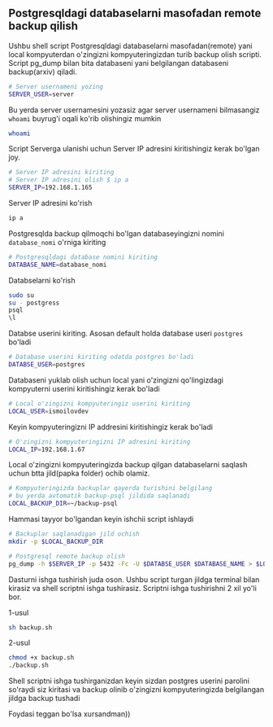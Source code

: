 ## Postgresqldagi databaselarni masofadan remote backup qilish

Ushbu shell script Postgresqldagi databaselarni masofadan(remote) yani local kompyuterdan o'zingizni kompyuteringizdan turib backup olish scripti. Script pg_dump bilan bita databaseni yani belgilangan databaseni backup(arxiv) qiladi.

```bash
# Server usernameni yozing
SERVER_USER=server
```
Bu yerda server usernamesini yozasiz agar server usernameni bilmasangiz `whoami` buyrug'i oqali ko'rib olishingiz mumkin
```bash
whoami
```
Script Serverga ulanishi uchun Server IP adresini kiritishingiz kerak bo'lgan joy.
```bash
# Server IP adresini kiriting
# Server IP adresini olish $ ip a
SERVER_IP=192.168.1.165
```
Server IP adresini ko'rish

```bash
ip a
```
Postgresqlda backup qilmoqchi bo'lgan databaseyingizni nomini `database_nomi` o'rniga kiriting
```bash
# Postgresqldagi database nomini kiriting
DATABASE_NAME=database_nomi
```

Databselarni ko'rish

```bash
sudo su
su - postgress
psql
\l
```
Databse userini kiriting. Asosan default holda database useri `postgres` bo'ladi

```bash
# Database userini kiriting odatda postgres bo'ladi
DATABSE_USER=postgres
```

Databaseni yuklab olish uchun local yani o'zingizni qo'lingizdagi kompyuterni userini kiritishingiz kerak bo'ladi

```bash
# Local o'zingizni kompyuteringiz userini kiriting
LOCAL_USER=ismoilovdev
```
Keyin kompyuteringizni IP addresini kiritishingiz kerak bo'ladi 

```bash
# O'zingizni kompyuteringizni IP adresini kiriting
LOCAL_IP=192.168.1.67
```

Local o'zingizni kompyuteringizda backup qilgan databaselarni saqlash uchun btta jild(papka folder) ochib olamiz.

```bash
# Kompyuteringizda backuplar qayerda turishini belgilang
# bu yerda avtomatik backup-psql jildida saqlanadi
LOCAL_BACKUP_DIR=~/backup-psql
```

Hammasi tayyor bo'lgandan keyin ishchii script ishlaydi 

```bash
# Backuplar saqlanadigan jild ochish
mkdir -p $LOCAL_BACKUP_DIR

# Postgresql remote backup olish
pg_dump -h $SERVER_IP -p 5432 -Fc -U $DATABSE_USER $DATABASE_NAME > $LOCAL_BACKUP_DIR/$DATABASE_NAME-new_backup.dump
```

Dasturni ishga tushirish juda oson. Ushbu script turgan jildga terminal bilan kirasiz va shell scriptni ishga tushirasiz. Scriptni ishga tushirishni 2 xil yo'li bor.

1-usul
```bash
sh backup.sh
```
2-usul
```bash
chmod +x backup.sh
./backup.sh
```
Shell scriptni ishga tushirganizdan keyin sizdan postgres userini parolini so'raydi siz kiritasi va backup olinib o'zingizni kompyuteringizda belgilangan jildga backup tushadi

Foydasi teggan bo'lsa xursandman))
